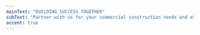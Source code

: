 ```yaml
---
mainText: "BUILDING SUCCESS TOGETHER"
subText: "Partner with us for your commercial construction needs and experience excellence from start to finish. Whether it's an office building, retail space, or restaurant, we deliver innovative solutions tailored to your business goals."
accent: true
---
```

